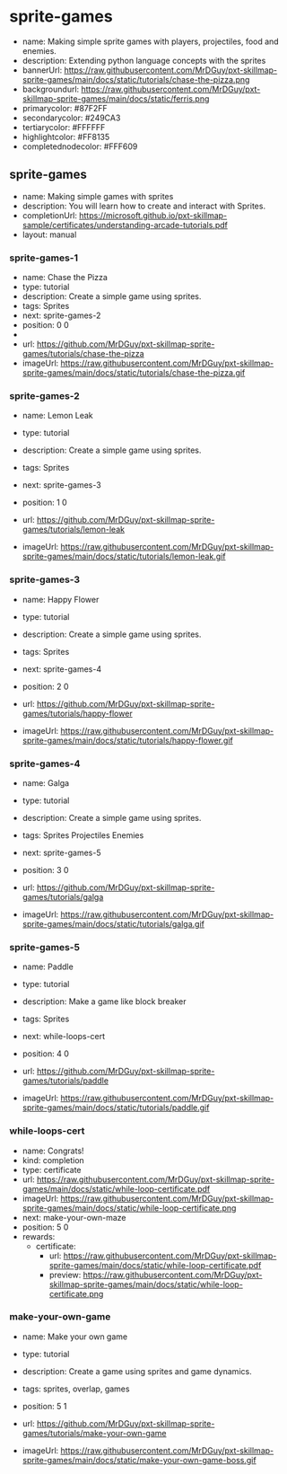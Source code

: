 # sprite-games
* name: Making simple sprite games with players, projectiles, food and enemies.
* description: Extending python language concepts with the sprites
* bannerUrl: https://raw.githubusercontent.com/MrDGuy/pxt-skillmap-sprite-games/main/docs/static/tutorials/chase-the-pizza.png
* backgroundurl: https://raw.githubusercontent.com/MrDGuy/pxt-skillmap-sprite-games/main/docs/static/ferris.png
* primarycolor: #87F2FF
* secondarycolor: #249CA3
* tertiarycolor: #FFFFFF
* highlightcolor: #FF8135
* completednodecolor: #FFF609

## sprite-games
* name: Making simple games with sprites
* description: You will learn how to create and interact with Sprites.
* completionUrl: https://microsoft.github.io/pxt-skillmap-sample/certificates/understanding-arcade-tutorials.pdf
* layout: manual

### sprite-games-1

* name: Chase the Pizza
* type: tutorial
* description: Create a simple game using sprites.
* tags: Sprites
* next: sprite-games-2
* position: 0 0
* 
* url: https://github.com/MrDGuy/pxt-skillmap-sprite-games/tutorials/chase-the-pizza
* imageUrl: https://raw.githubusercontent.com/MrDGuy/pxt-skillmap-sprite-games/main/docs/static/tutorials/chase-the-pizza.gif

### sprite-games-2
* name: Lemon Leak
* type: tutorial
* description: Create a simple game using sprites.
* tags: Sprites
* next: sprite-games-3
* position: 1 0

* url: https://github.com/MrDGuy/pxt-skillmap-sprite-games/tutorials/lemon-leak
* imageUrl: https://raw.githubusercontent.com/MrDGuy/pxt-skillmap-sprite-games/main/docs/static/tutorials/lemon-leak.gif

### sprite-games-3
* name: Happy Flower
* type: tutorial
* description: Create a simple game using sprites.
* tags: Sprites
* next: sprite-games-4
* position: 2 0

* url: https://github.com/MrDGuy/pxt-skillmap-sprite-games/tutorials/happy-flower
* imageUrl: https://raw.githubusercontent.com/MrDGuy/pxt-skillmap-sprite-games/main/docs/static/tutorials/happy-flower.gif

### sprite-games-4
* name: Galga
* type: tutorial
* description: Create a simple game using sprites.
* tags: Sprites Projectiles Enemies
* next: sprite-games-5
* position: 3 0

* url: https://github.com/MrDGuy/pxt-skillmap-sprite-games/tutorials/galga
* imageUrl: https://raw.githubusercontent.com/MrDGuy/pxt-skillmap-sprite-games/main/docs/static/tutorials/galga.gif

### sprite-games-5
* name: Paddle
* type: tutorial
* description: Make a game like block breaker
* tags: Sprites
* next: while-loops-cert
* position: 4 0

* url: https://github.com/MrDGuy/pxt-skillmap-sprite-games/tutorials/paddle
* imageUrl: https://raw.githubusercontent.com/MrDGuy/pxt-skillmap-sprite-games/main/docs/static/tutorials/paddle.gif


### while-loops-cert
* name: Congrats!
* kind: completion
* type: certificate
* url: https://raw.githubusercontent.com/MrDGuy/pxt-skillmap-sprite-games/main/docs/static/while-loop-certificate.pdf
* imageUrl: https://raw.githubusercontent.com/MrDGuy/pxt-skillmap-sprite-games/main/docs/static/while-loop-certificate.png
* next: make-your-own-maze
* position: 5 0
* rewards:
    * certificate:
        * url: https://raw.githubusercontent.com/MrDGuy/pxt-skillmap-sprite-games/main/docs/static/while-loop-certificate.pdf
        * preview: https://raw.githubusercontent.com/MrDGuy/pxt-skillmap-sprite-games/main/docs/static/while-loop-certificate.png


### make-your-own-game
* name: Make your own game
* type: tutorial
* description: Create a game using sprites and game dynamics.
* tags: sprites, overlap, games
* position: 5 1

* url: https://github.com/MrDGuy/pxt-skillmap-sprite-games/tutorials/make-your-own-game
* imageUrl: https://raw.githubusercontent.com/MrDGuy/pxt-skillmap-sprite-games/main/docs/static/make-your-own-game-boss.gif

